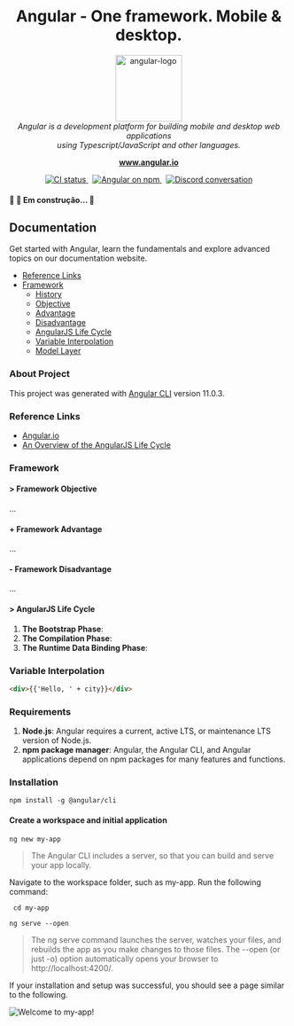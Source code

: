 <h1 align="center">Angular - One framework. Mobile & desktop.</h1>

<p align="center">
  <img src="https://github.com/angular/angular/raw/master/aio/src/assets/images/logos/angular/angular.png" alt="angular-logo" width="120px" height="120px"/>
  <br>
  <i>Angular is a development platform for building mobile and desktop web applications
    <br> using Typescript/JavaScript and other languages.</i>
  <br>
</p>

<p align="center">
  <a href="https://www.angular.io"><strong>www.angular.io</strong></a>
  <br>
</p>


<p align="center">
  <a href="https://circleci.com/gh/angular/workflows/angular/tree/master">
    <img src="https://img.shields.io/circleci/build/github/angular/angular/master.svg?logo=circleci&logoColor=fff&label=CircleCI" alt="CI status" />
  </a>&nbsp;
  <a href="https://www.npmjs.com/@angular/core">
    <img src="https://img.shields.io/npm/v/@angular/core.svg?logo=npm&logoColor=fff&label=NPM+package&color=limegreen" alt="Angular on npm" />
  </a>&nbsp;
  <a href="https://discord.gg/angular">
    <img src="https://img.shields.io/discord/463752820026376202.svg?logo=discord&logoColor=fff&label=Discord&color=7389d8" alt="Discord conversation" />
  </a>
</p>


#### 🚧  🚀 Em construção...  🚧

## Documentation

Get started with Angular, learn the fundamentals and explore advanced topics on our documentation website.

- [Reference Links](#reference-links)
- [Framework](#framework)
  + [History](#framework-history)
  + [Objective](#framework-objective)
  + [Advantage](#framework-advantage)
  + [Disadvantage](#framework-disadvantage)
  + [AngularJS Life Cycle](#angularjs-life-cycle)
  + [Variable Interpolation](#variable-interpolation)
  + [Model Layer](#model-layer)

### About Project

This project was generated with [Angular CLI](https://github.com/angular/angular-cli) version 11.0.3.

### Reference Links

+ [Angular.io](https://angular.io/)
+ [An Overview of the AngularJS Life Cycle](https://www.informit.com/articles/article.aspx?p=2271482&seqNum=3)

### Framework

#### > Framework Objective

...

#### + Framework Advantage

...

#### - Framework Disadvantage

...

#### > AngularJS Life Cycle

1. **The Bootstrap Phase**: 
2. **The Compilation Phase**: 
3. **The Runtime Data Binding Phase**: 

### Variable Interpolation

```html
<div>{{'Hello, ' + city}}</div>
```

### Requirements

1. **Node.js**: Angular requires a current, active LTS, or maintenance LTS version of Node.js.
2. **npm package manager**: Angular, the Angular CLI, and Angular applications depend on npm packages for many features and functions.

### Installation

` npm install -g @angular/cli `

#### Create a workspace and initial application

` ng new my-app `

> The Angular CLI includes a server, so that you can build and serve your app locally.

Navigate to the workspace folder, such as my-app. Run the following command:

` cd my-app`

` ng serve --open `

> The ng serve command launches the server, watches your files, and rebuilds the app as you make changes to those files.
The --open (or just -o) option automatically opens your browser to http://localhost:4200/.

If your installation and setup was successful, you should see a page similar to the following.

![Welcome to my-app!](https://angular.io/generated/images/guide/setup-local/app-works.png "Welcome to my-app!")

